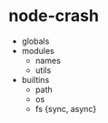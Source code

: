 # node-crash

- globals
- modules
    - names
    - utils
- builtins
    - path
    - os
    - fs {sync, async}
